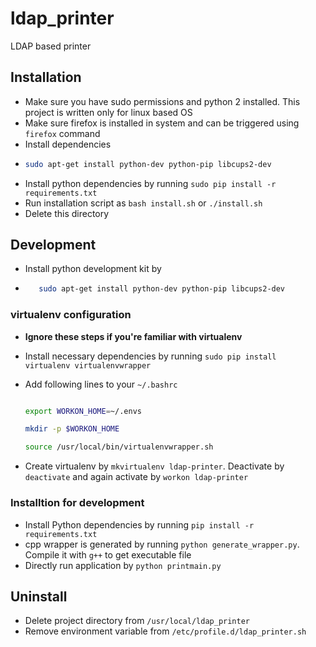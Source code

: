 # ldap_printer
LDAP based printer 

## Installation
- Make sure you have sudo permissions and python 2 installed. This project is written only for linux based OS
- Make sure firefox is installed in system and can be triggered using `firefox` command
- Install dependencies
- 
  ```bash
  sudo apt-get install python-dev python-pip libcups2-dev
  ```
- Install python dependencies by running `sudo pip install -r requirements.txt`
- Run installation script as `bash install.sh` or `./install.sh`
- Delete this directory


## Development
- Install python development kit by 
- 
  ```bash
     sudo apt-get install python-dev python-pip libcups2-dev
  ```

### virtualenv configuration
- **Ignore these steps if you're familiar with virtualenv**
- Install necessary dependencies by running `sudo pip install virtualenv virtualenvwrapper`
- Add following lines to your `~/.bashrc`

  ```bash
  
  export WORKON_HOME=~/.envs
  
  mkdir -p $WORKON_HOME
  
  source /usr/local/bin/virtualenvwrapper.sh
  ```
- Create virtualenv by `mkvirtualenv ldap-printer`. Deactivate by `deactivate` and again activate by `workon ldap-printer`

### Installtion for development
- Install Python dependencies by running `pip install -r requirements.txt`
- cpp wrapper is generated by running `python generate_wrapper.py`. Compile it with `g++` to get executable file
- Directly run application by `python printmain.py`


## Uninstall
- Delete project directory from `/usr/local/ldap_printer`
- Remove environment variable from `/etc/profile.d/ldap_printer.sh`
